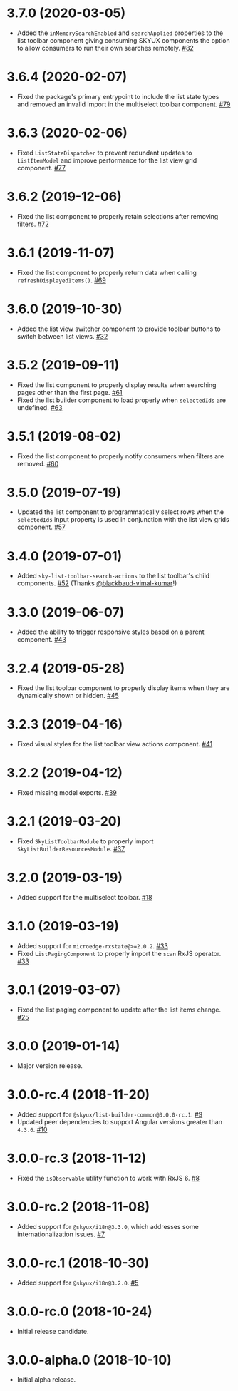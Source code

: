 # 3.7.0 (2020-03-05)

- Added the `inMemorySearchEnabled` and `searchApplied` properties to the list toolbar component giving consuming SKYUX components the option to allow consumers to run their own searches remotely. [#82](https://github.com/blackbaud/skyux-list-builder/pull/82)
# 3.6.4 (2020-02-07)

- Fixed the package's primary entrypoint to include the list state types and removed an invalid import in the multiselect toolbar component. [#79](https://github.com/blackbaud/skyux-list-builder/pull/79)

# 3.6.3 (2020-02-06)

- Fixed `ListStateDispatcher` to prevent redundant updates to `ListItemModel` and improve performance for the list view grid component. [#77](https://github.com/blackbaud/skyux-list-builder/pull/77)

# 3.6.2 (2019-12-06)

- Fixed the list component to properly retain selections after removing filters. [#72](https://github.com/blackbaud/skyux-list-builder/pull/72)

# 3.6.1 (2019-11-07)

- Fixed the list component to properly return data when calling `refreshDisplayedItems()`. [#69](https://github.com/blackbaud/skyux-list-builder/pull/69)

# 3.6.0 (2019-10-30)

- Added the list view switcher component to provide toolbar buttons to switch between list views. [#32](https://github.com/blackbaud/skyux-list-builder/pull/32)

# 3.5.2 (2019-09-11)

- Fixed the list component to properly display results when searching pages other than the first page. [#61](https://github.com/blackbaud/skyux-list-builder/pull/61)
- Fixed the list builder component to load properly when `selectedIds` are undefined. [#63](https://github.com/blackbaud/skyux-list-builder/pull/63)

# 3.5.1 (2019-08-02)

- Fixed the list component to properly notify consumers when filters are removed. [#60](https://github.com/blackbaud/skyux-list-builder/pull/60)

# 3.5.0 (2019-07-19)

- Updated the list component to programmatically select rows when the `selectedIds` input property is used in conjunction with the list view grids component. [#57](https://github.com/blackbaud/skyux-list-builder/pull/57)

# 3.4.0 (2019-07-01)

- Added `sky-list-toolbar-search-actions` to the list toolbar's child components. [#52](https://github.com/blackbaud/skyux-list-builder/pull/52) (Thanks [@blackbaud-vimal-kumar](https://github.com/blackbaud-vimal-kumar)!)

# 3.3.0 (2019-06-07)

- Added the ability to trigger responsive styles based on a parent component. [#43](https://github.com/blackbaud/skyux-list-builder/pull/43)

# 3.2.4 (2019-05-28)

- Fixed the list toolbar component to properly display items when they are dynamically shown or hidden. [#45](https://github.com/blackbaud/skyux-list-builder/pull/45)

# 3.2.3 (2019-04-16)

- Fixed visual styles for the list toolbar view actions component. [#41](https://github.com/blackbaud/skyux-list-builder/pull/41)

# 3.2.2 (2019-04-12)

- Fixed missing model exports. [#39](https://github.com/blackbaud/skyux-list-builder/pull/39)

# 3.2.1 (2019-03-20)

- Fixed `SkyListToolbarModule` to properly import `SkyListBuilderResourcesModule`. [#37](https://github.com/blackbaud/skyux-list-builder/pull/37/)

# 3.2.0 (2019-03-19)

- Added support for the multiselect toolbar. [#18](https://github.com/blackbaud/skyux-list-builder/pull/18/)

# 3.1.0 (2019-03-19)

- Added support for `microedge-rxstate@>=2.0.2`. [#33](https://github.com/blackbaud/skyux-list-builder/pull/33)
- Fixed `ListPagingComponent` to properly import the `scan` RxJS operator. [#33](https://github.com/blackbaud/skyux-list-builder/pull/33)

# 3.0.1 (2019-03-07)

- Fixed the list paging component to update after the list items change. [#25](https://github.com/blackbaud/skyux-list-builder/pull/25)

# 3.0.0 (2019-01-14)

- Major version release.

# 3.0.0-rc.4 (2018-11-20)

 - Added support for `@skyux/list-builder-common@3.0.0-rc.1`. [#9](https://github.com/blackbaud/skyux-list-builder/pull/9)
 - Updated peer dependencies to support Angular versions greater than `4.3.6`. [#10](https://github.com/blackbaud/skyux-list-builder/pull/10)

# 3.0.0-rc.3 (2018-11-12)

- Fixed the `isObservable` utility function to work with RxJS 6. [#8](https://github.com/blackbaud/skyux-list-builder/pull/8)

# 3.0.0-rc.2 (2018-11-08)

- Added support for `@skyux/i18n@3.3.0`, which addresses some internationalization issues. [#7](https://github.com/blackbaud/skyux-list-builder/pull/7)

# 3.0.0-rc.1 (2018-10-30)

- Added support for `@skyux/i18n@3.2.0`. [#5](https://github.com/blackbaud/skyux-list-builder/pull/5)

# 3.0.0-rc.0 (2018-10-24)

- Initial release candidate.

# 3.0.0-alpha.0 (2018-10-10)

- Initial alpha release.
